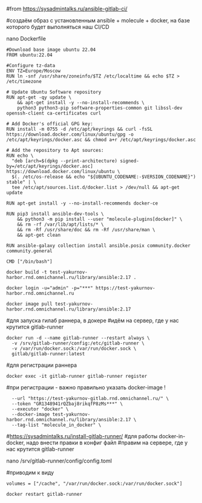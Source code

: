 #from https://sysadmintalks.ru/ansible-gitlab-ci/

#создаём образ с установленным ansible + molecule + docker, на базе которого будет выполняться наш CI/CD

nano Dockerfile
```
#Download base image ubuntu 22.04
FROM ubuntu:22.04

#Configure tz-data
ENV TZ=Europe/Moscow
RUN ln -snf /usr/share/zoneinfo/$TZ /etc/localtime && echo $TZ > /etc/timezone

# Update Ubuntu Software repository
RUN apt-get -qy update \
    && apt-get install -y --no-install-recommends \
    python3 python3-pip software-properties-common git libssl-dev openssh-client ca-certificates curl
	
# Add Docker's official GPG key:
RUN install -m 0755 -d /etc/apt/keyrings && curl -fsSL https://download.docker.com/linux/ubuntu/gpg -o /etc/apt/keyrings/docker.asc && chmod a+r /etc/apt/keyrings/docker.asc

# Add the repository to Apt sources:
RUN echo \
  "deb [arch=$(dpkg --print-architecture) signed-by=/etc/apt/keyrings/docker.asc] https://download.docker.com/linux/ubuntu \
  $(. /etc/os-release && echo "${UBUNTU_CODENAME:-$VERSION_CODENAME}") stable" | \
  tee /etc/apt/sources.list.d/docker.list > /dev/null && apt-get update

RUN	apt-get install -y --no-install-recommends docker-ce

RUN pip3 install ansible-dev-tools \
    && python3 -m pip install --user "molecule-plugins[docker]" \
    && rm -rf /var/lib/apt/lists/* \
    && rm -Rf /usr/share/doc && rm -Rf /usr/share/man \
    && apt-get clean
	
RUN ansible-galaxy collection install ansible.posix community.docker community.general	

CMD ["/bin/bash"]
```

```
docker build -t test-yakurnov-harbor.rnd.omnichannel.ru/library/ansible:2.17 .

docker login -u="admin" -p="***" https://test-yakurnov-harbor.rnd.omnichannel.ru

docker image pull test-yakurnov-harbor.rnd.omnichannel.ru/library/ansible:2.17
```

#для запуска гилаб раннера, в докере
#идём на сервер, где у нас крутится gitlab-runner
```
docker run -d --name gitlab-runner --restart always \
  -v /srv/gitlab-runner/config:/etc/gitlab-runner \
  -v /var/run/docker.sock:/var/run/docker.sock \
  gitlab/gitlab-runner:latest
```  

#для регистрации раннера
```
docker exec -it gitlab-runner gitlab-runner register
```

#при регистрации - важно правильно указать docker-image !
```
  --url "https://test-yakurnov-gitlab.rnd.omnichannel.ru/" \
  --token "GR1348941rQZbaj8rikqfP8zMs***" \
  --executor "docker" \
  --docker-image test-yakurnov-harbor.rnd.omnichannel.ru/library/ansible:2.17 \
  --tag-list "molecule_in_docker" \
```  

#https://sysadmintalks.ru/install-gitlab-runner/
#для работы docker-in-docker, надо внести правки в конфиг файл
#правим на сервере, где у нас крутится gitlab-runner

nano /srv/gitlab-runner/config/config.toml

#приводим к виду
```
volumes = ["/cache", "/var/run/docker.sock:/var/run/docker.sock"]

docker restart gitlab-runner
```
